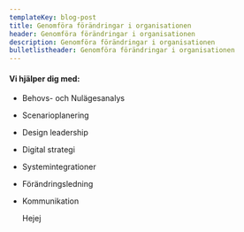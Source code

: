 ```yaml
---
templateKey: blog-post
title: Genomföra förändringar i organisationen
header: Genomföra förändringar i organisationen
description: Genomföra förändringar i organisationen
bulletlistheader: Genomföra förändringar i organisationen
---
```

<!--StartFragment-->

#### Vi hjälper dig med:

* Behovs- och Nulägesanalys
* Scenarioplanering
* Design leadership
* Digital strategi
* Systemintegrationer
* Förändringsledning
* Kommunikation

  Hejej

<!--EndFragment-->